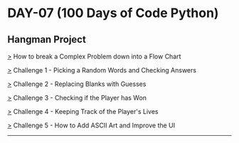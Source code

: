 # DAY-07 (100 Days of Code Python)

## Hangman Project

[>](https://github.com/Aniruddh-482/Python/blob/main/007/Hangman%20Game%20Project/Hangman_Game.py) How to break a Complex Problem down into a Flow Chart <br>

[>](https://github.com/Aniruddh-482/Python/blob/main/007/Hangman%20Game%20Project/Hangman_Game.py) Challenge 1 - Picking a Random Words and Checking Answers <br>

[>](https://github.com/Aniruddh-482/Python/blob/main/007/Hangman%20Game%20Project/Hangman_Game.py) Challenge 2 - Replacing Blanks with Guesses <br>

[>](https://github.com/Aniruddh-482/Python/blob/main/007/Hangman%20Game%20Project/Hangman_Game.py) Challenge 3 - Checking if the Player has Won <br>

[>](https://github.com/Aniruddh-482/Python/blob/main/007/Hangman%20Game%20Project/Hangman_Game.py) Challenge 4 - Keeping Track of the Player's Lives <br>

[>](https://github.com/Aniruddh-482/Python/blob/main/007/Hangman%20Game%20Project/Hangman_Game.py) Challenge 5 - How to Add ASCII Art and Improve the UI <br>
<hr>

